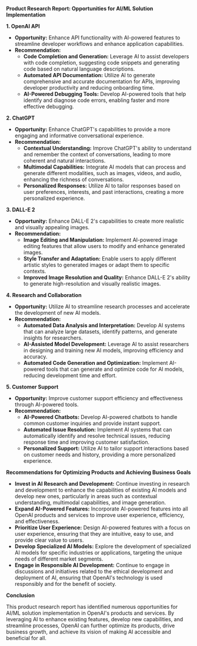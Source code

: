 **Product Research Report: Opportunities for AI/ML Solution Implementation**

**1. OpenAI API**

* **Opportunity:** Enhance API functionality with AI-powered features to streamline developer workflows and enhance application capabilities.
* **Recommendation:**  
    * **Code Completion and Generation:** Leverage AI to assist developers with code completion, suggesting code snippets and generating code based on natural language descriptions.
    * **Automated API Documentation:** Utilize AI to generate comprehensive and accurate documentation for APIs, improving developer productivity and reducing onboarding time.
    * **AI-Powered Debugging Tools:** Develop AI-powered tools that help identify and diagnose code errors, enabling faster and more effective debugging.

**2. ChatGPT**

* **Opportunity:**  Enhance ChatGPT's capabilities to provide a more engaging and informative conversational experience.
* **Recommendation:** 
    * **Contextual Understanding:** Improve ChatGPT's ability to understand and remember the context of conversations, leading to more coherent and natural interactions.
    * **Multimodal Capabilities:** Integrate AI models that can process and generate different modalities, such as images, videos, and audio, enhancing the richness of conversations.
    * **Personalized Responses:** Utilize AI to tailor responses based on user preferences, interests, and past interactions, creating a more personalized experience.

**3. DALL-E 2**

* **Opportunity:**  Enhance DALL-E 2's capabilities to create more realistic and visually appealing images.
* **Recommendation:** 
    * **Image Editing and Manipulation:** Implement AI-powered image editing features that allow users to modify and enhance generated images.
    * **Style Transfer and Adaptation:** Enable users to apply different artistic styles to generated images or adapt them to specific contexts.
    * **Improved Image Resolution and Quality:** Enhance DALL-E 2's ability to generate high-resolution and visually realistic images.

**4. Research and Collaboration**

* **Opportunity:**  Utilize AI to streamline research processes and accelerate the development of new AI models.
* **Recommendation:** 
    * **Automated Data Analysis and Interpretation:** Develop AI systems that can analyze large datasets, identify patterns, and generate insights for researchers.
    * **AI-Assisted Model Development:**  Leverage AI to assist researchers in designing and training new AI models, improving efficiency and accuracy.
    * **Automated Code Generation and Optimization:**  Implement AI-powered tools that can generate and optimize code for AI models, reducing development time and effort.

**5. Customer Support**

* **Opportunity:** Improve customer support efficiency and effectiveness through AI-powered tools.
* **Recommendation:** 
    * **AI-Powered Chatbots:** Develop AI-powered chatbots to handle common customer inquiries and provide instant support.
    * **Automated Issue Resolution:** Implement AI systems that can automatically identify and resolve technical issues, reducing response time and improving customer satisfaction.
    * **Personalized Support:** Utilize AI to tailor support interactions based on customer needs and history, providing a more personalized experience.

**Recommendations for Optimizing Products and Achieving Business Goals**

* **Invest in AI Research and Development:** Continue investing in research and development to enhance the capabilities of existing AI models and develop new ones, particularly in areas such as contextual understanding, multimodal capabilities, and image generation.
* **Expand AI-Powered Features:** Incorporate AI-powered features into all OpenAI products and services to improve user experience, efficiency, and effectiveness.
* **Prioritize User Experience:**  Design AI-powered features with a focus on user experience, ensuring that they are intuitive, easy to use, and provide clear value to users.
* **Develop Specialized AI Models:** Explore the development of specialized AI models for specific industries or applications, targeting the unique needs of different market segments.
* **Engage in Responsible AI Development:** Continue to engage in discussions and initiatives related to the ethical development and deployment of AI, ensuring that OpenAI's technology is used responsibly and for the benefit of society.

**Conclusion**

This product research report has identified numerous opportunities for AI/ML solution implementation in OpenAI's products and services. By leveraging AI to enhance existing features, develop new capabilities, and streamline processes, OpenAI can further optimize its products, drive business growth, and achieve its vision of making AI accessible and beneficial for all.